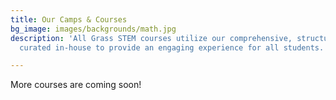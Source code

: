 ```yaml
---
title: Our Camps & Courses
bg_image: images/backgrounds/math.jpg
description: 'All Grass STEM courses utilize our comprehensive, structured curriculum
  curated in-house to provide an engaging experience for all students. '

---
```

More courses are coming soon!

